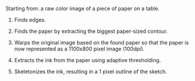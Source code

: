 Starting from: a raw color image of a piece of paper on a table.

1. Finds edges.

2. Finds the paper by extracting the biggest paper-sized contour.

3. Warps the original image based on the found paper so that the paper is now represented as a 1100x800 pixel image (100dpi).

4. Extracts the ink from the paper using adaptive thresholding.

5. Skeletonizes the ink, resulting in a 1 pixel outline of the sketch.
